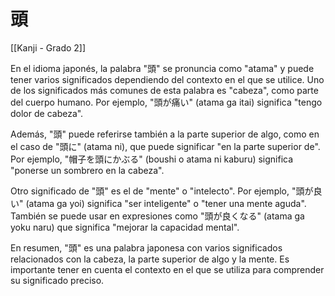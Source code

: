 # 頭

[[Kanji - Grado 2]]

En el idioma japonés, la palabra "頭" se pronuncia como "atama" y puede tener varios significados dependiendo del contexto en el que se utilice. Uno de los significados más comunes de esta palabra es "cabeza", como parte del cuerpo humano. Por ejemplo, "頭が痛い" (atama ga itai) significa "tengo dolor de cabeza".

Además, "頭" puede referirse también a la parte superior de algo, como en el caso de "頭に" (atama ni), que puede significar "en la parte superior de". Por ejemplo, "帽子を頭にかぶる" (boushi o atama ni kaburu) significa "ponerse un sombrero en la cabeza".

Otro significado de "頭" es el de "mente" o "intelecto". Por ejemplo, "頭が良い" (atama ga yoi) significa "ser inteligente" o "tener una mente aguda". También se puede usar en expresiones como "頭が良くなる" (atama ga yoku naru) que significa "mejorar la capacidad mental".

En resumen, "頭" es una palabra japonesa con varios significados relacionados con la cabeza, la parte superior de algo y la mente. Es importante tener en cuenta el contexto en el que se utiliza para comprender su significado preciso.
